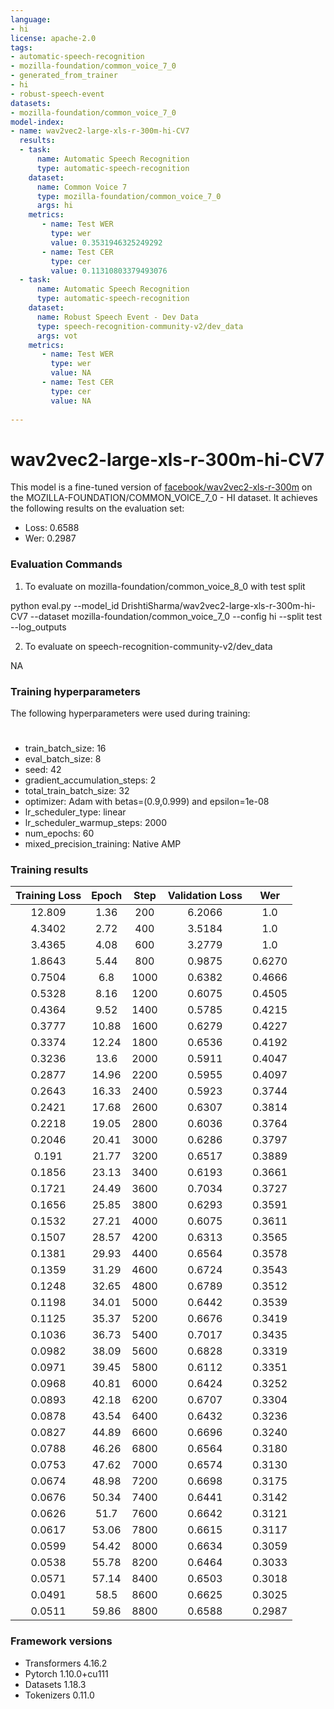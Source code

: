 ```yaml
---
language:
- hi
license: apache-2.0
tags:
- automatic-speech-recognition
- mozilla-foundation/common_voice_7_0
- generated_from_trainer
- hi
- robust-speech-event
datasets:
- mozilla-foundation/common_voice_7_0
model-index:
- name: wav2vec2-large-xls-r-300m-hi-CV7
  results:
  - task: 
      name: Automatic Speech Recognition 
      type: automatic-speech-recognition
    dataset:
      name: Common Voice 7
      type: mozilla-foundation/common_voice_7_0
      args: hi
    metrics:
       - name: Test WER
         type: wer
         value: 0.3531946325249292
       - name: Test CER
         type: cer
         value: 0.11310803379493076
  - task: 
      name: Automatic Speech Recognition
      type: automatic-speech-recognition
    dataset:
      name: Robust Speech Event - Dev Data
      type: speech-recognition-community-v2/dev_data
      args: vot
    metrics:
       - name: Test WER
         type: wer
         value: NA
       - name: Test CER
         type: cer
         value: NA
 
---
```


<!-- This model card has been generated automatically according to the information the Trainer had access to. You
should probably proofread and complete it, then remove this comment. -->

# wav2vec2-large-xls-r-300m-hi-CV7

This model is a fine-tuned version of [facebook/wav2vec2-xls-r-300m](https://huggingface.co/facebook/wav2vec2-xls-r-300m) on the MOZILLA-FOUNDATION/COMMON_VOICE_7_0 - HI dataset.
It achieves the following results on the evaluation set:
- Loss: 0.6588
- Wer: 0.2987

### Evaluation Commands

1. To evaluate on mozilla-foundation/common_voice_8_0 with test split

python eval.py --model_id DrishtiSharma/wav2vec2-large-xls-r-300m-hi-CV7 --dataset mozilla-foundation/common_voice_7_0 --config hi --split test --log_outputs

2. To evaluate on speech-recognition-community-v2/dev_data

NA

### Training hyperparameters

The following hyperparameters were used during training:
#
- train_batch_size: 16
- eval_batch_size: 8
- seed: 42
- gradient_accumulation_steps: 2
- total_train_batch_size: 32
- optimizer: Adam with betas=(0.9,0.999) and epsilon=1e-08
- lr_scheduler_type: linear
- lr_scheduler_warmup_steps: 2000
- num_epochs: 60
- mixed_precision_training: Native AMP

### Training results

| Training Loss | Epoch | Step | Validation Loss | Wer    |
|:-------------:|:-----:|:----:|:---------------:|:------:|
| 12.809        | 1.36  | 200  | 6.2066          | 1.0    |
| 4.3402        | 2.72  | 400  | 3.5184          | 1.0    |
| 3.4365        | 4.08  | 600  | 3.2779          | 1.0    |
| 1.8643        | 5.44  | 800  | 0.9875          | 0.6270 |
| 0.7504        | 6.8   | 1000 | 0.6382          | 0.4666 |
| 0.5328        | 8.16  | 1200 | 0.6075          | 0.4505 |
| 0.4364        | 9.52  | 1400 | 0.5785          | 0.4215 |
| 0.3777        | 10.88 | 1600 | 0.6279          | 0.4227 |
| 0.3374        | 12.24 | 1800 | 0.6536          | 0.4192 |
| 0.3236        | 13.6  | 2000 | 0.5911          | 0.4047 |
| 0.2877        | 14.96 | 2200 | 0.5955          | 0.4097 |
| 0.2643        | 16.33 | 2400 | 0.5923          | 0.3744 |
| 0.2421        | 17.68 | 2600 | 0.6307          | 0.3814 |
| 0.2218        | 19.05 | 2800 | 0.6036          | 0.3764 |
| 0.2046        | 20.41 | 3000 | 0.6286          | 0.3797 |
| 0.191         | 21.77 | 3200 | 0.6517          | 0.3889 |
| 0.1856        | 23.13 | 3400 | 0.6193          | 0.3661 |
| 0.1721        | 24.49 | 3600 | 0.7034          | 0.3727 |
| 0.1656        | 25.85 | 3800 | 0.6293          | 0.3591 |
| 0.1532        | 27.21 | 4000 | 0.6075          | 0.3611 |
| 0.1507        | 28.57 | 4200 | 0.6313          | 0.3565 |
| 0.1381        | 29.93 | 4400 | 0.6564          | 0.3578 |
| 0.1359        | 31.29 | 4600 | 0.6724          | 0.3543 |
| 0.1248        | 32.65 | 4800 | 0.6789          | 0.3512 |
| 0.1198        | 34.01 | 5000 | 0.6442          | 0.3539 |
| 0.1125        | 35.37 | 5200 | 0.6676          | 0.3419 |
| 0.1036        | 36.73 | 5400 | 0.7017          | 0.3435 |
| 0.0982        | 38.09 | 5600 | 0.6828          | 0.3319 |
| 0.0971        | 39.45 | 5800 | 0.6112          | 0.3351 |
| 0.0968        | 40.81 | 6000 | 0.6424          | 0.3252 |
| 0.0893        | 42.18 | 6200 | 0.6707          | 0.3304 |
| 0.0878        | 43.54 | 6400 | 0.6432          | 0.3236 |
| 0.0827        | 44.89 | 6600 | 0.6696          | 0.3240 |
| 0.0788        | 46.26 | 6800 | 0.6564          | 0.3180 |
| 0.0753        | 47.62 | 7000 | 0.6574          | 0.3130 |
| 0.0674        | 48.98 | 7200 | 0.6698          | 0.3175 |
| 0.0676        | 50.34 | 7400 | 0.6441          | 0.3142 |
| 0.0626        | 51.7  | 7600 | 0.6642          | 0.3121 |
| 0.0617        | 53.06 | 7800 | 0.6615          | 0.3117 |
| 0.0599        | 54.42 | 8000 | 0.6634          | 0.3059 |
| 0.0538        | 55.78 | 8200 | 0.6464          | 0.3033 |
| 0.0571        | 57.14 | 8400 | 0.6503          | 0.3018 |
| 0.0491        | 58.5  | 8600 | 0.6625          | 0.3025 |
| 0.0511        | 59.86 | 8800 | 0.6588          | 0.2987 |


### Framework versions

- Transformers 4.16.2
- Pytorch 1.10.0+cu111
- Datasets 1.18.3
- Tokenizers 0.11.0
